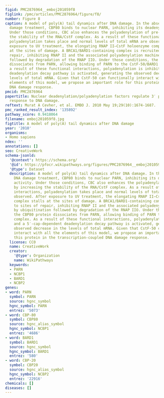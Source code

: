 ```yaml
---
figid: PMC2876964__emboj201059f8
figlink: /pmc/articles/PMC2876964/figure/f8/
number: Figure 8
caption: A model of poly(A) tail dynamics after DNA damage. In the absence of DNA
  damage treatment, CBP80 binds to nuclear PARN, inhibiting its deadenylase activity.
  Under those conditions, CBC also enhances the polyadenylation of pre-mRNAs by increasing
  the stability of the RNA/CstF complex. As a result of these functional interactions,
  polyadenylation takes place and normal levels of total mRNA are observed. After
  exposure to UV treatment, the elongating RNAP II–CstF holoenzyme complex stalls
  at the sites of damage. A BRCA1/BARD1-containing complex is recruited to sites of
  repair, inhibiting RNAP II and the associated polyadenylation machinery by ubiquitination
  followed by degradation of the RNAP IIO. Under those conditions, the CBP80 protein
  dissociates from PARN, allowing binding of PARN to the CstF-50/BARD1 complex. As
  a result of these functional interactions, polyadenylation is inhibited and a 5′-cap-dependent
  deadenylation decay pathway is activated, generating the observed decrease in the
  levels of total mRNA. Given that CstF-50 can functionally interact with all the
  elements of this model, we propose an important role for this protein in the transcription-coupled
  DNA damage response.
pmcid: PMC2876964
papertitle: Nuclear deadenylation/polyadenylation factors regulate 3′ processing in
  response to DNA damage.
reftext: Murat A Cevher, et al. EMBO J. 2010 May 19;29(10):1674-1687.
pmc_ranked_result_index: '135892'
pathway_score: 0.9418064
filename: emboj201059f8.jpg
figtitle: A model of poly(A) tail dynamics after DNA damage
year: '2010'
organisms:
- Homo sapiens
ndex: ''
annotations: []
seo: CreativeWork
schema-jsonld:
  '@context': https://schema.org/
  '@id': https://pfocr.wikipathways.org/figures/PMC2876964__emboj201059f8.html
  '@type': Dataset
  description: A model of poly(A) tail dynamics after DNA damage. In the absence of
    DNA damage treatment, CBP80 binds to nuclear PARN, inhibiting its deadenylase
    activity. Under those conditions, CBC also enhances the polyadenylation of pre-mRNAs
    by increasing the stability of the RNA/CstF complex. As a result of these functional
    interactions, polyadenylation takes place and normal levels of total mRNA are
    observed. After exposure to UV treatment, the elongating RNAP II–CstF holoenzyme
    complex stalls at the sites of damage. A BRCA1/BARD1-containing complex is recruited
    to sites of repair, inhibiting RNAP II and the associated polyadenylation machinery
    by ubiquitination followed by degradation of the RNAP IIO. Under those conditions,
    the CBP80 protein dissociates from PARN, allowing binding of PARN to the CstF-50/BARD1
    complex. As a result of these functional interactions, polyadenylation is inhibited
    and a 5′-cap-dependent deadenylation decay pathway is activated, generating the
    observed decrease in the levels of total mRNA. Given that CstF-50 can functionally
    interact with all the elements of this model, we propose an important role for
    this protein in the transcription-coupled DNA damage response.
  license: CC0
  name: CreativeWork
  creator:
    '@type': Organization
    name: WikiPathways
  keywords:
  - PARN
  - NCBP1
  - BARD1
  - NCBP2
genes:
- word: PARN
  symbol: PARN
  source: hgnc_symbol
  hgnc_symbol: PARN
  entrez: '5073'
- word: CBP-80
  symbol: CBP80
  source: hgnc_alias_symbol
  hgnc_symbol: NCBP1
  entrez: '4686'
- word: BARD1
  symbol: BARD1
  source: hgnc_symbol
  hgnc_symbol: BARD1
  entrez: '580'
- word: CBP-20
  symbol: CBP20
  source: hgnc_alias_symbol
  hgnc_symbol: NCBP2
  entrez: '22916'
chemicals: []
diseases: []
---
```

